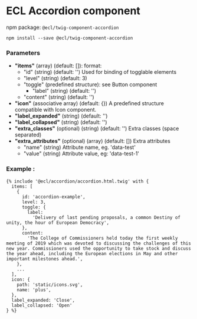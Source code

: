 # ECL Accordion component

npm package: `@ecl/twig-component-accordion`

```shell
npm install --save @ecl/twig-component-accordion
```

### Parameters

- **"items"** (array) (default: []): format:
  - "id" (string) (default: '') Used for binding of togglable elements
  - "level" (string) (default: 3)
  - "toggle" (predefined structure): see Button component
    - "label" (string) (default: '')
  - "content" (string) (default: '')
- **"icon"** (associative array) (default: {}) A predefined structure compatible with Icon component.
- **"label_expanded"** (string) (default: '')
- **"label_collapsed"** (string) (default: '')
- **"extra_classes"** (optional) (string) (default: '') Extra classes (space separated)
- **"extra_attributes"** (optional) (array) (default: []) Extra attributes
  - "name" (string) Attribute name, eg. 'data-test'
  - "value" (string) Attribute value, eg: 'data-test-1'

### Example :

<!-- prettier-ignore -->
```twig
{% include '@ecl/accordion/accordion.html.twig' with { 
  items: [ 
    { 
      id: 'accordion-example', 
      level: 3, 
      toggle: { 
        label: 
          'Delivery of last pending proposals, a common Destiny of unity, the hour of European Democracy', 
      }, 
      content: 
        'The College of Commissioners held today the first weekly meeting of 2019 which was devoted to discussing the challenges of this new year. Commissioners used the opportunity to take stock and discuss the year ahead, including the European elections in May and other important milestones ahead.', 
    }, 
    ... 
  ], 
  icon: { 
    path: 'static/icons.svg', 
    name: 'plus', 
  }, 
  label_expanded: 'Close', 
  label_collapsed: 'Open' 
} %} 
```
